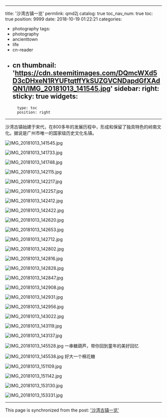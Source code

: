 
---
title: '沙湾古镇一览'
permlink: qmd2j
catalog: true
toc_nav_num: true
toc: true
position: 9999
date: 2018-10-19 01:22:21
categories:
- photography
tags:
- photography
- ancienttown
- life
- cn-reader
- cn
thumbnail: 'https://cdn.steemitimages.com/DQmcWXd5D3cDHxeN1RYUFtqtffYkSUZGVCNDapdGfXAdQN1/IMG_20181013_141545.jpg'
sidebar:
    right:
        sticky: true
widgets:
    -
        type: toc
        position: right
---


沙湾古镇始建于宋代，在800多年的发展历程中，形成和保留了独具特色的岭南文化。据说是广州市唯一的国家级历史文化名镇。

![IMG_20181013_141545.jpg](https://cdn.steemitimages.com/DQmcWXd5D3cDHxeN1RYUFtqtffYkSUZGVCNDapdGfXAdQN1/IMG_20181013_141545.jpg)

![IMG_20181013_141733.jpg](https://cdn.steemitimages.com/DQmcc1RskTr6wVAmm4F5PvuYSRCVgcbXermgszDdnJedTJz/IMG_20181013_141733.jpg)

![IMG_20181013_141748.jpg](https://cdn.steemitimages.com/DQmRoFP6L9fAdyjqUt13meRNHJxUk6L9eGhSisZZJ2ixCTi/IMG_20181013_141748.jpg)

![IMG_20181013_142115.jpg](https://cdn.steemitimages.com/DQmR9ftZDo9WTmqwNh7jXbXpctv8R7UHy7NazW36XUBwEAv/IMG_20181013_142115.jpg)

![IMG_20181013_142217.jpg](https://cdn.steemitimages.com/DQmQbF3P6bRpssstNr6Mch2YZQhZvk5aWT4tsCgHSTVwodZ/IMG_20181013_142217.jpg)

![IMG_20181013_142257.jpg](https://cdn.steemitimages.com/DQmYafXGmaZW6VcuwjouLwmFTutJfNzT7nMBiWuCZnFcZdY/IMG_20181013_142257.jpg)

![IMG_20181013_142412.jpg](https://cdn.steemitimages.com/DQmTMeDkWpnkLdvDXnEwf2J5AgTfnPF2UYb4aX37Z6GuNug/IMG_20181013_142412.jpg)

![IMG_20181013_142422.jpg](https://cdn.steemitimages.com/DQmUeZ6TNj2E94vtMjdFqTtx6EpZVz2357Zvx7juutCC8Na/IMG_20181013_142422.jpg)

![IMG_20181013_142620.jpg](https://cdn.steemitimages.com/DQmdAvPGJC7c8crDdsKZGwTVEEKtoFa665Dx3CjgykRQDZ7/IMG_20181013_142620.jpg)

![IMG_20181013_142653.jpg](https://cdn.steemitimages.com/DQmPHwUp2KGKHAVduFkH7DCiE11zPyHVXKNt9FNJvXPc15m/IMG_20181013_142653.jpg)

![IMG_20181013_142712.jpg](https://cdn.steemitimages.com/DQme99mnacDn7yAN8J61TgAPhun5fJ6nopAfP1crwA7nGFK/IMG_20181013_142712.jpg)

![IMG_20181013_142802.jpg](https://cdn.steemitimages.com/DQmNdWmD9bmLEvDofsaugieiSrZ2GTdXtsceQJvZkbw8M7M/IMG_20181013_142802.jpg)

![IMG_20181013_142816.jpg](https://cdn.steemitimages.com/DQmZ45rGor7gYFVJzK9ieHCets897iaYohrdeoKGGFPaoJr/IMG_20181013_142816.jpg)

![IMG_20181013_142828.jpg](https://cdn.steemitimages.com/DQmSRUxt4qVZPygdTCfpdZ1vzguw539nmwKtXSLCmi45rrm/IMG_20181013_142828.jpg)

![IMG_20181013_142847.jpg](https://cdn.steemitimages.com/DQmcbF12jFzYgzMHrJXTSfonBLkz457gxqC6S4xfudkLvxP/IMG_20181013_142847.jpg)

![IMG_20181013_142908.jpg](https://cdn.steemitimages.com/DQmbu2DFfJDic5SwnxhMHUWUPfbd8CNCGzEUhDjQWPwwSQu/IMG_20181013_142908.jpg)

![IMG_20181013_142931.jpg](https://cdn.steemitimages.com/DQmap21dA9nW2g5SBBUhLTLy4sNCqem7XGV2wXbvo9fro2X/IMG_20181013_142931.jpg)

![IMG_20181013_142956.jpg](https://cdn.steemitimages.com/DQmYvzddxyvfx4J6zhe1pv1qgZDoQogLMmwSFfR9UbDnN4f/IMG_20181013_142956.jpg)

![IMG_20181013_143022.jpg](https://cdn.steemitimages.com/DQmdy9H1hPp1M6EUyqWNSxbANTfHuJnvFqiuoNmYQzpPYEV/IMG_20181013_143022.jpg)

![IMG_20181013_143119.jpg](https://cdn.steemitimages.com/DQmREiLjuBg92BM3LZ36t4F7RRgLg8LiKrnsV8XHANvVcND/IMG_20181013_143119.jpg)

![IMG_20181013_143137.jpg](https://cdn.steemitimages.com/DQmQeVZY6u8sJvhYoHdhkK7YzLc6mEvpUjDbwkiwpQTSfWn/IMG_20181013_143137.jpg)

![IMG_20181013_145528.jpg](https://cdn.steemitimages.com/DQmRqZ3D3zKe2KkPhN2TvCUiv1LhhM7rsHyW3rqYXkCUV5g/IMG_20181013_145528.jpg)
一串糖葫芦，带你回到童年的美好回忆

![IMG_20181013_145538.jpg](https://cdn.steemitimages.com/DQmPSXHDmPG1g5RSZ8JZWEygrFpTLcynuf5adaztMnhQgEF/IMG_20181013_145538.jpg)
好大一个棉花糖

![IMG_20181013_151109.jpg](https://cdn.steemitimages.com/DQmTyAtLyDxnSZQ2EqRjSadM5qi24YqsUxCgw3dJrwDuV9e/IMG_20181013_151109.jpg)

![IMG_20181013_151142.jpg](https://cdn.steemitimages.com/DQmXKKxhXRLEhh9gwBYQUZEdQGp4Y8VfqeWFxt4TL2Rc6p1/IMG_20181013_151142.jpg)

![IMG_20181013_153130.jpg](https://cdn.steemitimages.com/DQmR4MWXrNHJTrKeHMBQmSPnYjJQZkPRj91BY5GjZE3pse6/IMG_20181013_153130.jpg)

![IMG_20181013_153331.jpg](https://cdn.steemitimages.com/DQmTFSMR26YR4UozJh9JvTrHrc44jwCgjcT9WqikLaqfCFa/IMG_20181013_153331.jpg)

- - -

This page is synchronized from the post: ['沙湾古镇一览'](https://steemit.com/@rivalhw/qmd2j)
